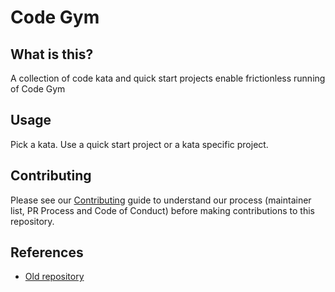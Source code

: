 # Code Gym

## What is this?

A collection of code kata and quick start projects enable frictionless running of Code Gym

## Usage

Pick a kata. Use a quick start project or a kata specific project.

## Contributing

Please see our [Contributing](docs/CONTRIBUTING.md) guide to understand our process (maintainer
list, PR Process and Code of Conduct) before making contributions to this repository.

## References

- [Old repository](https://github.com/davidmn-asos/code-gym)